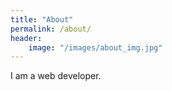 ```yaml
---
title: "About"
permalink: /about/
header:
    image: "/images/about_img.jpg"
---
```


I am a web developer.